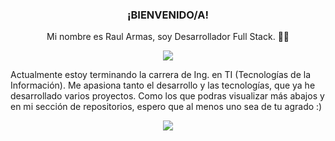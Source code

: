 <h3 align="center">¡BIENVENIDO/A!</h3>

<p align="center">Mi nombre es Raul Armas, soy Desarrollador Full Stack. 👨‍💻</p>

<div align="center">
  <img src="https://github-readme-stats.vercel.app/api?username=raul4rmas&show_icons=true&theme=tokyonight" />
</div>
  
<p>Actualmente estoy terminando la carrera de Ing. en TI (Tecnologías de la Información). Me apasiona tanto el desarrollo y las tecnologías, que ya he desarrollado varios proyectos. Como los que podras visualizar más abajos y en mi sección de repositorios, espero que al menos uno sea de tu agrado :)</p>

<div align="center">
  <img src="https://github-readme-stats.vercel.app/api/top-langs/?username=raul4rmas&layout=compact&show_icons=true&theme=tokyonight" />
</div>
